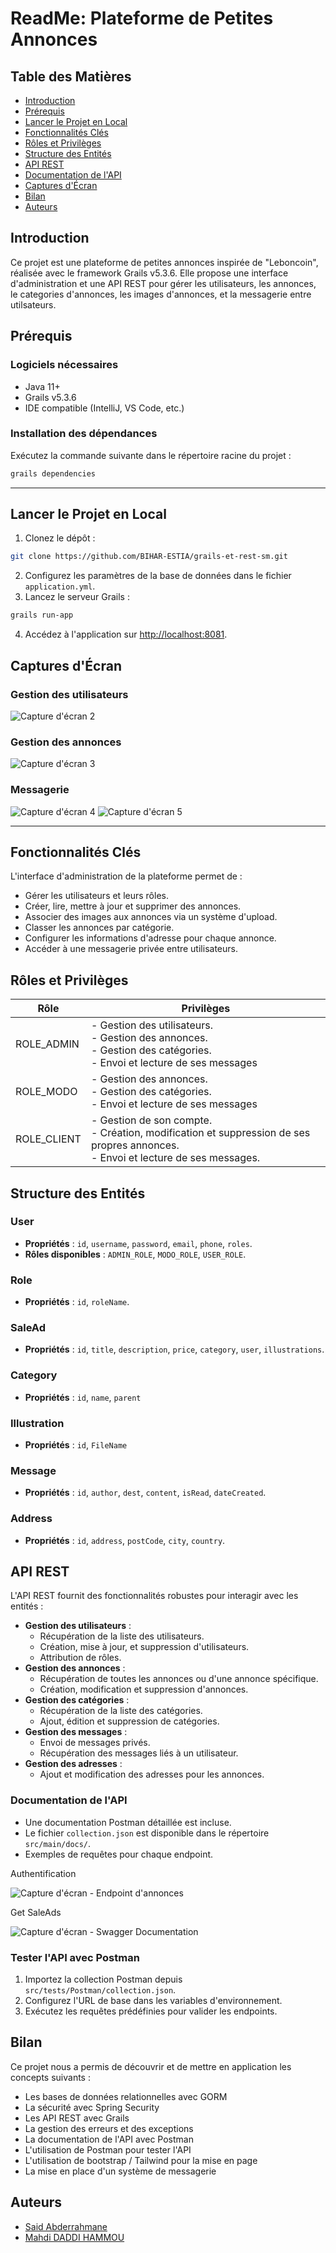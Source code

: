 # ReadMe: Plateforme de Petites Annonces

## Table des Matières
- [Introduction](#introduction)
- [Prérequis](#prérequis)
- [Lancer le Projet en Local](#lancer-le-projet-en-local)
- [Fonctionnalités Clés](#fonctionnalités-clés)
- [Rôles et Privilèges](#rôles-et-privilèges)
- [Structure des Entités](#structure-des-entités)
- [API REST](#api-rest)
- [Documentation de l'API](#documentation-de-lapi)
- [Captures d'Écran](#captures-décran)
- [Bilan](#bilan)
- [Auteurs](#auteurs)


## Introduction
Ce projet est une plateforme de petites annonces inspirée de "Leboncoin", réalisée avec le framework Grails v5.3.6. Elle propose une interface d'administration et une API REST pour gérer les utilisateurs, les annonces, le categories d'annonces, les images d'annonces, et la messagerie entre utilsateurs.


## Prérequis
### Logiciels nécessaires
- Java 11+
- Grails v5.3.6
- IDE compatible (IntelliJ, VS Code, etc.)

### Installation des dépendances
Exécutez la commande suivante dans le répertoire racine du projet :
```bash
grails dependencies
```

---

## Lancer le Projet en Local
1. Clonez le dépôt :
```bash
git clone https://github.com/BIHAR-ESTIA/grails-et-rest-sm.git
```
2. Configurez les paramètres de la base de données dans le fichier `application.yml`.
3. Lancez le serveur Grails :
```bash
grails run-app
```
4. Accédez à l'application sur [http://localhost:8081](http://localhost:8081).


## Captures d'Écran
### Gestion des utilisateurs
![Capture d'écran 2](src/docs/screenshots/grails_users.png)

### Gestion des annonces
![Capture d'écran 3](src/docs/screenshots/grails_saleAds.png)

### Messagerie 
![Capture d'écran 4](src/docs/screenshots/grails_messages.png)
![Capture d'écran 5](src/docs/screenshots/grails_chat.png)

---

## Fonctionnalités Clés
L'interface d'administration de la plateforme permet de :
- Gérer les utilisateurs et leurs rôles.
- Créer, lire, mettre à jour et supprimer des annonces.
- Associer des images aux annonces via un système d'upload.
- Classer les annonces par catégorie.
- Configurer les informations d'adresse pour chaque annonce.
- Accéder à une messagerie privée entre utilisateurs.


## Rôles et Privilèges
| Rôle | Privilèges |
| --- | --- |
| ROLE_ADMIN | - Gestion des utilisateurs. <br> - Gestion des annonces. <br> - Gestion des catégories. <br> - Envoi et lecture de ses messages |
| ROLE_MODO | - Gestion des annonces. <br> - Gestion des catégories.<br> - Envoi et lecture de ses messages |
| ROLE_CLIENT | - Gestion de son compte.<br> - Création, modification et suppression de ses propres annonces. <br> - Envoi et lecture de ses messages. <br>  |


## Structure des Entités
### User
- **Propriétés** : `id`, `username`, `password`, `email`, `phone`, `roles`.
- **Rôles disponibles** : `ADMIN_ROLE`, `MODO_ROLE`, `USER_ROLE`.

### Role
- **Propriétés** : `id`, `roleName`.

### SaleAd
- **Propriétés** : `id`, `title`, `description`, `price`, `category`, `user`, `illustrations`.

### Category
- **Propriétés** : `id`, `name`, `parent`

### Illustration
- **Propriétés** : `id`, `FileName`

### Message
- **Propriétés** : `id`, `author`, `dest`, `content`, `isRead`, `dateCreated`.

### Address
- **Propriétés** : `id`, `address`, `postCode`, `city`,  `country`.


## API REST
L'API REST fournit des fonctionnalités robustes pour interagir avec les entités :
- **Gestion des utilisateurs** :
  - Récupération de la liste des utilisateurs.
  - Création, mise à jour, et suppression d'utilisateurs.
  - Attribution de rôles.
- **Gestion des annonces** :
  - Récupération de toutes les annonces ou d'une annonce spécifique.
  - Création, modification et suppression d'annonces.
- **Gestion des catégories** :
  - Récupération de la liste des catégories.
  - Ajout, édition et suppression de catégories.
- **Gestion des messages** :
  - Envoi de messages privés.
  - Récupération des messages liés à un utilisateur.
- **Gestion des adresses** :
  - Ajout et modification des adresses pour les annonces.



### Documentation de l'API

- Une documentation Postman détaillée est incluse.
- Le fichier `collection.json` est disponible dans le répertoire `src/main/docs/`.
- Exemples de requêtes pour chaque endpoint.

Authentification

![Capture d'écran - Endpoint d'annonces](src/docs/screenshots/postman_login.png)

Get SaleAds

![Capture d'écran - Swagger Documentation](src/docs/screenshots/postman_get_example.png)


### Tester l'API avec Postman
1. Importez la collection Postman depuis `src/tests/Postman/collection.json`.
2. Configurez l'URL de base dans les variables d'environnement.
3. Exécutez les requêtes prédéfinies pour valider les endpoints.


## Bilan

Ce projet nous a permis de découvrir et de mettre en application les concepts suivants :

* Les bases de données relationnelles avec GORM
* La sécurité avec Spring Security
* Les API REST avec Grails
* La gestion des erreurs et des exceptions
* La documentation de l'API avec Postman
* L'utilisation de Postman pour tester l'API
* L'utilisation de bootstrap / Tailwind pour la mise en page
* La mise en place d'un système de messagerie 

## Auteurs

- [Said Abderrahmane](https://github.com/saidabderrahmane)
- [ Mahdi DADDI HAMMOU](https://github.com/mahdidhammou)